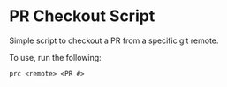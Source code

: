 # PR Checkout Script

Simple script to checkout a PR from a specific git remote.

To use, run the following:

`prc <remote> <PR #>`

